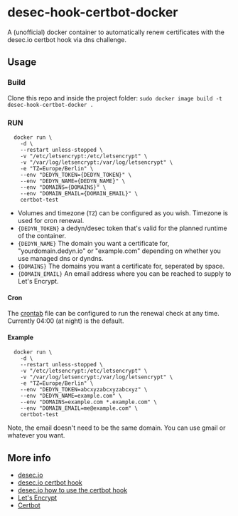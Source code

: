 # desec-hook-certbot-docker
A (unofficial) docker container to automatically renew certificates with the desec.io certbot hook via dns challenge.

## Usage

### Build

Clone this repo and inside the project folder: 
`sudo docker image build -t desec-hook-certbot-docker .`

### RUN

```
  docker run \
    -d \
    --restart unless-stopped \
    -v "/etc/letsencrypt:/etc/letsencrypt" \
    -v "/var/log/letsencrypt:/var/log/letsencrypt" \
    -e "TZ=Europe/Berlin" \
    --env "DEDYN_TOKEN={DEDYN_TOKEN}" \
    --env "DEDYN_NAME={DEDYN_NAME}" \
    --env "DOMAINS={DOMAINS}" \
    --env "DOMAIN_EMAIL={DOMAIN_EMAIL}" \
    certbot-test
```
* Volumes and timezone (`TZ`) can be configured as you wish. Timezone is used for cron renewal.
* `{DEDYN_TOKEN}` a dedyn/desec token that's valid for the planned runtime of the container.
* `{DEDYN_NAME}` The domain you want a certificate for, "yourdomain.dedyn.io" or "example.com" depending on whether you use managed dns or dyndns.
* `{DOMAINS}` The domains you want a certificate for, seperated by space. 
* `{DOMAIN_EMAIL}` An email address where you can be reached to supply to Let's Encrypt.

#### Cron
The [crontab](crontab) file can be configured to run the renewal check at any time. Currently 04:00  (at night) is the default.

#### Example
```
  docker run \
    -d \
    --restart unless-stopped \
    -v "/etc/letsencrypt:/etc/letsencrypt" \
    -v "/var/log/letsencrypt:/var/log/letsencrypt" \
    -e "TZ=Europe/Berlin" \
    --env "DEDYN_TOKEN=abcxyzabcxyzabcxyz" \
    --env "DEDYN_NAME=example.com" \
    --env "DOMAINS=example.com *.example.com" \
    --env "DOMAIN_EMAIL=me@example.com" \
    certbot-test
```
Note, the email doesn't need to be the same domain. You can use gmail or whatever you want.

## More info

* [desec.io](desec.io)
* [desec.io certbot hook](https://github.com/desec-io/desec-certbot-hook)
* [desec.io how to use the certbot hook](https://desec.readthedocs.io/en/latest/dyndns/lets-encrypt.html)
* [Let's Encrypt](https://letsencrypt.org)
* [Certbot](https://certbot.eff.org/)

